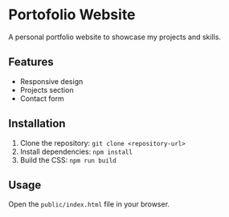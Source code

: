 # Portofolio Website

A personal portfolio website to showcase my projects and skills.

## Features

- Responsive design
- Projects section
- Contact form

## Installation

1. Clone the repository: `git clone <repository-url>`
2. Install dependencies: `npm install`
3. Build the CSS: `npm run build`

## Usage

Open the `public/index.html` file in your browser.